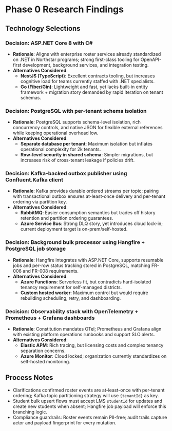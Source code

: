 # Phase 0 Research Findings

## Technology Selections

### Decision: ASP.NET Core 8 with C#

- **Rationale**: Aligns with enterprise roster services already standardized on .NET in Northstar programs; strong first-class tooling for OpenAPI-first development, background services, and integration testing.
- **Alternatives Considered**:
  - **NestJS (TypeScript)**: Excellent contracts tooling, but increases cognitive load for teams currently staffed with .NET specialists.
  - **Go (Fiber/Gin)**: Lightweight and fast, yet lacks built-in entity framework + migration story demanded by rapid iteration on tenant schemas.

### Decision: PostgreSQL with per-tenant schema isolation

- **Rationale**: PostgreSQL supports schema-level isolation, rich concurrency controls, and native JSON for flexible external references while keeping operational overhead low.
- **Alternatives Considered**:
  - **Separate database per tenant**: Maximum isolation but inflates operational complexity for 2k tenants.
  - **Row-level security in shared schema**: Simpler migrations, but increases risk of cross-tenant leakage if policies drift.

### Decision: Kafka-backed outbox publisher using Confluent.Kafka client

- **Rationale**: Kafka provides durable ordered streams per topic; pairing with transactional outbox ensures at-least-once delivery and per-tenant ordering via partition key.
- **Alternatives Considered**:
  - **RabbitMQ**: Easier consumption semantics but trades off history retention and partition ordering guarantees.
  - **Azure Service Bus**: Strong DLQ story, yet introduces cloud lock-in; current deployment target is on-prem/self-hosted.

### Decision: Background bulk processor using Hangfire + PostgreSQL job storage

- **Rationale**: Hangfire integrates with ASP.NET Core, supports resumable jobs and per-row status tracking stored in PostgreSQL, matching FR-006 and FR-008 requirements.
- **Alternatives Considered**:
  - **Azure Functions**: Serverless fit, but contradicts hard-isolated tenancy requirement for self-managed districts.
  - **Custom hosted worker**: Maximum control but would require rebuilding scheduling, retry, and dashboarding.

### Decision: Observability stack with OpenTelemetry + Prometheus + Grafana dashboards

- **Rationale**: Constitution mandates OTel; Prometheus and Grafana align with existing platform operations runbooks and support SLO alerts.
- **Alternatives Considered**:
  - **Elastic APM**: Rich tracing, but licensing costs and complex tenancy separation concerns.
  - **Azure Monitor**: Cloud locked; organization currently standardizes on self-hosted monitoring.

## Process Notes

- Clarifications confirmed roster events are at-least-once with per-tenant ordering; Kafka topic partitioning strategy will use `{tenantId}` as key.
- Student bulk upsert flows must accept LMS `studentId` for updates and create new students when absent; Hangfire job payload will enforce this branching logic.
- Compliance guardrails: Roster events remain PII-free; audit trails capture actor and payload fingerprint for every mutation.
